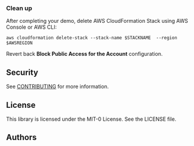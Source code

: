 ###  Clean up
After completing your demo, delete AWS CloudFormation Stack using AWS Console or AWS CLI:
```
aws cloudformation delete-stack --stack-name $STACKNAME  --region $AWSREGION

```
Revert back **Block Public Access for the Account** configuration.

## Security

See [CONTRIBUTING](CONTRIBUTING.md#security-issue-notifications) for more information.

## License

This library is licensed under the MIT-0 License. See the LICENSE file.

## Authors
